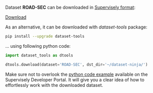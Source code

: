 Dataset **ROAD-SEC** can be downloaded in [Supervisely format](https://developer.supervisely.com/api-references/supervisely-annotation-json-format):

 [Download](https://assets.supervisely.com/remote/eyJsaW5rIjogImZzOi8vYXNzZXRzLzI4NzRfUk9BRC1TRUMvcm9hZC1zZWMtRGF0YXNldE5pbmphLnRhciIsICJzaWciOiAiTGNMSWhzeGtGSm44SnVnd0o0WE9yd0pvT2RyNnplWXRudEZqcnA0aTNOVT0ifQ==)

As an alternative, it can be downloaded with *dataset-tools* package:
``` bash
pip install --upgrade dataset-tools
```

... using following python code:
``` python
import dataset_tools as dtools

dtools.download(dataset='ROAD-SEC', dst_dir='~/dataset-ninja/')
```
Make sure not to overlook the [python code example](https://developer.supervisely.com/getting-started/python-sdk-tutorials/iterate-over-a-local-project) available on the Supervisely Developer Portal. It will give you a clear idea of how to effortlessly work with the downloaded dataset.


